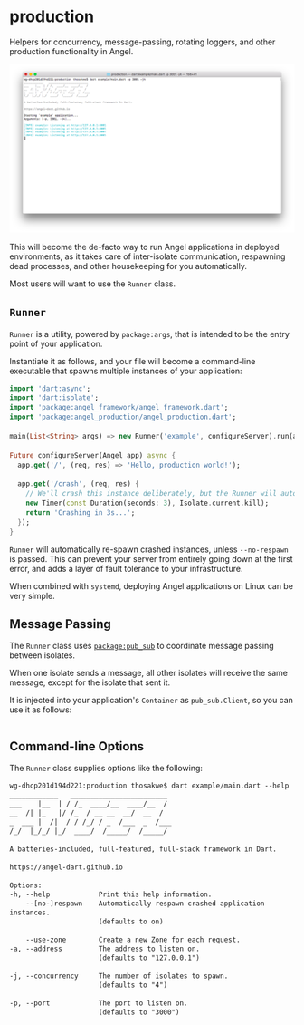 # production
Helpers for concurrency, message-passing, rotating loggers, and other production functionality in Angel.

![Screenshot](screenshot.png)

This will become the de-facto way to run Angel applications in deployed environments, as it
takes care of inter-isolate communication, respawning dead processes, and other housekeeping for you automatically.

Most users will want to use the `Runner` class.

## `Runner`
`Runner` is a utility, powered by `package:args`, that is intended to be the entry point of your application.

Instantiate it as follows, and your file will become a command-line executable that spawns multiple instances of your
application:

```dart
import 'dart:async';
import 'dart:isolate';
import 'package:angel_framework/angel_framework.dart';
import 'package:angel_production/angel_production.dart';

main(List<String> args) => new Runner('example', configureServer).run(args);

Future configureServer(Angel app) async {
  app.get('/', (req, res) => 'Hello, production world!');

  app.get('/crash', (req, res) {
    // We'll crash this instance deliberately, but the Runner will auto-respawn for us.
    new Timer(const Duration(seconds: 3), Isolate.current.kill);
    return 'Crashing in 3s...';
  });
}
```

`Runner` will automatically re-spawn crashed instances, unless `--no-respawn` is passed. This can prevent
your server from entirely going down at the first error, and adds a layer of fault tolerance to your
infrastructure.

When combined with `systemd`, deploying Angel applications on Linux can be very simple.

## Message Passing
The `Runner` class uses [`package:pub_sub`](https://github.com/thosakwe/pub_sub) to coordinate
message passing between isolates.

When one isolate sends a message, all other isolates will
receive the same message, except for the isolate that sent it.

It is injected into your application's `Container` as
`pub_sub.Client`, so you can use it as follows:

```dart
```

## Command-line Options
The `Runner` class supplies options like the following:

```
wg-dhcp201d194d221:production thosakwe$ dart example/main.dart --help
____________   ________________________ 
___    |__  | / /_  ____/__  ____/__  / 
__  /| |_   |/ /_  / __ __  __/  __  /  
_  ___ |  /|  / / /_/ / _  /___  _  /___
/_/  |_/_/ |_/  ____/  /_____/  /_____/

A batteries-included, full-featured, full-stack framework in Dart.

https://angel-dart.github.io

Options:
-h, --help            Print this help information.
    --[no-]respawn    Automatically respawn crashed application instances.
                      (defaults to on)

    --use-zone        Create a new Zone for each request.
-a, --address         The address to listen on.
                      (defaults to "127.0.0.1")

-j, --concurrency     The number of isolates to spawn.
                      (defaults to "4")

-p, --port            The port to listen on.
                      (defaults to "3000")
```